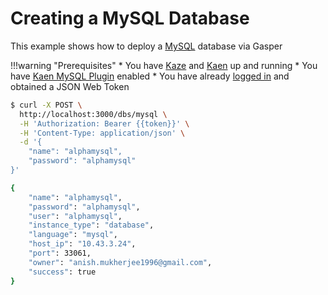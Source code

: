 # Creating a MySQL Database

This example shows how to deploy a [MySQL](https://www.mysql.com/) database via Gasper

!!!warning "Prerequisites"
    * You have [Kaze](/configurations/kaze/) and [Kaen](/configurations/kaen/) up and running
    * You have [Kaen MySQL Plugin](/configurations/kaen/#mysql-configuration) enabled
    * You have already [logged in](/examples/login/) and obtained a JSON Web Token

```bash
$ curl -X POST \
  http://localhost:3000/dbs/mysql \
  -H 'Authorization: Bearer {{token}}' \
  -H 'Content-Type: application/json' \
  -d '{
	"name": "alphamysql",
	"password": "alphamysql"
}'

{
    "name": "alphamysql",
    "password": "alphamysql",
    "user": "alphamysql",
    "instance_type": "database",
    "language": "mysql",
    "host_ip": "10.43.3.24",
    "port": 33061,
    "owner": "anish.mukherjee1996@gmail.com",
    "success": true
}
```
